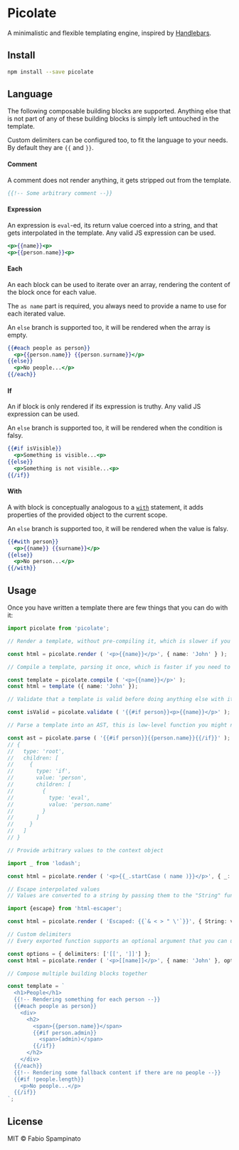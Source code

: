 # Picolate

A minimalistic and flexible templating engine, inspired by [Handlebars](https://handlebarsjs.com).

## Install

```sh
npm install --save picolate
```

## Language

The following composable building blocks are supported. Anything else that is not part of any of these building blocks is simply left untouched in the template.

Custom delimiters can be configured too, to fit the language to your needs. By default they are `{{` and `}}`.

#### Comment

A comment does not render anything, it gets stripped out from the template.

```hbs
{{!-- Some arbitrary comment --}}
```

#### Expression

An expression is `eval`-ed, its return value coerced into a string, and that gets interpolated in the template. Any valid JS expression can be used.

```hbs
<p>{{name}}<p>
<p>{{person.name}}<p>
```

#### Each

An each block can be used to iterate over an array, rendering the content of the block once for each value.

The `as name` part is required, you always need to provide a name to use for each iterated value.

An `else` branch is supported too, it will be rendered when the array is empty.

```hbs
{{#each people as person}}
  <p>{{person.name}} {{person.surname}}</p>
{{else}}
  <p>No people...</p>
{{/each}}
```

#### If

An if block is only rendered if its expression is truthy. Any valid JS expression can be used.

An `else` branch is supported too, it will be rendered when the condition is falsy.

```hbs
{{#if isVisible}}
  <p>Something is visible...<p>
{{else}}
  <p>Something is not visible...<p>
{{/if}}
```

#### With

A with block is conceptually analogous to a [`with`](https://developer.mozilla.org/en-US/docs/Web/JavaScript/Reference/Statements/with) statement, it adds properties of the provided object to the current scope.

An `else` branch is supported too, it will be rendered when the value is falsy.

```hbs
{{#with person}}
  <p>{{name}} {{surname}}</p>
{{else}}
  <p>No person...</p>
{{/with}}
```

## Usage

Once you have written a template there are few things that you can do with it:

```ts
import picolate from 'picolate';

// Render a template, without pre-compiling it, which is slower if you need to render it multiple times

const html = picolate.render ( '<p>{{name}}</p>', { name: 'John' } );

// Compile a template, parsing it once, which is faster if you need to render it multiple times

const template = picolate.compile ( '<p>{{name}}</p>' );
const html = template ({ name: 'John' });

// Validate that a template is valid before doing anything else with it

const isValid = picolate.validate ( '{{#if person}}<p>{{name}}</p>' ); // => false

// Parse a template into an AST, this is low-level function you might never need

const ast = picolate.parse ( '{{#if person}}{{person.name}}{{/if}}' );
// {
//   type: 'root',
//   children: [
//     {
//       type: 'if',
//       value: 'person',
//       children: [
//         {
//           type: 'eval',
//           value: 'person.name'
//         }
//       ]
//     }
//   ]
// }

// Provide arbitrary values to the context object

import _ from 'lodash';

const html = picolate.render ( '<p>{{_.startCase ( name )}}</p>', { _: lodash, name: 'some-name' } );

// Escape interpolated values
// Values are converted to a string by passing them to the "String" function, so you can provide your own "String" function to escape values

import {escape} from 'html-escaper';

const html = picolate.render ( 'Escaped: {{`& < > " \'`}}', { String: value => escape ( String ( value ) ) } ); // Escaped: &amp; &lt; &gt; &quot; &#39;

// Custom delimiters
// Every exported function supports an optional argument that you can use to set custom delimiters

const options = { delimiters: ['[[', ']]'] };
const html = picolate.render ( '<p>[[name]]</p>', { name: 'John' }, options );

// Compose multiple building blocks together

const template = `
  <h1>People</h1>
  {{!-- Rendering something for each person --}}
  {{#each people as person}}
    <div>
      <h2>
        <span>{{person.name}}</span>
        {{#if person.admin}}
          <span>(admin)</span>
        {{/if}}
      </h2>
    </div>
  {{/each}}
  {{!-- Rendering some fallback content if there are no people --}}
  {{#if !people.length}}
    <p>No people...</p>
  {{/if}}
`;
```

## License

MIT © Fabio Spampinato
